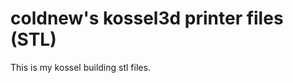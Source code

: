 
coldnew's kossel3d printer files (STL)
===================================

This is my kossel building stl files.
